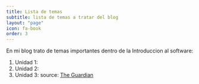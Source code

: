 ```yaml
---
title: Lista de temas
subtitle: lista de temas a tratar del blog
layout: "page"
icon: fa-book
order: 3
---
```


En mi blog trato de temas importantes dentro de la Introduccion al software:

1. Unidad 1:
2. Unidad 2:
3. Unidad 3:
source: [The Guardian](https://www.theguardian.com/books/booksblog/2011/jan/04/best-boring-books)

